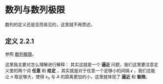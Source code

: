 # 数列与数列极限

数列的定义还是显而易见的，这里就不再赘述。

## 定义 2.2.1

参照 [数列极限](../../../知识库/数列极限.md)。

这里我主要对怎么理解进行解释：
其实这就是一个 **逼近** 问题，我们这里要注意定义里的两个词 **任意** 和 **给定** ，其实就是对于任意一个足够小的间隔 $\epsilon$ ，我们总能让 $n$ 取足够大，使得 $x_n$ 与 $A$ 的距离更加的小，这里就体现了 **逼近** 和 **极限**。

